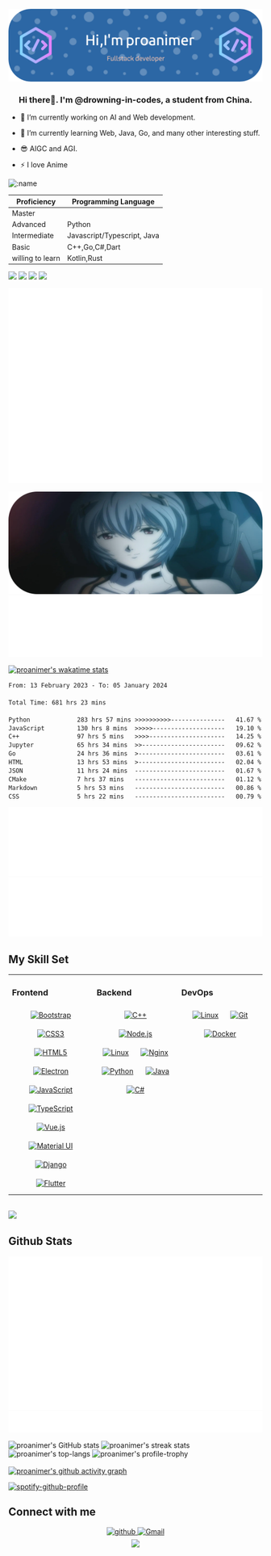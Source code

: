 
![Header](./github-header-image.png)


### <div align="center">Hi there👋. I'm @drowning-in-codes, a student from China.</div>  
  

- 🔭 I’m currently working on AI and Web development.  
  
- 🌱 I’m currently learning Web, Java, Go, and many other interesting stuff.

- 😎 AIGC and AGI.  
  
- ⚡ I love Anime
  
![:name](https://count.getloli.com/get/@:proanimer.github.readme)

 | Proficiency | Programming Language |
|--------------|------|
| Master       |  |
| Advanced      | Python |
| Intermediate         | Javascript/Typescript, Java   |
| Basic         | C++,Go,C#,Dart   |
| willing to learn         | Kotlin,Rust   |
<div>
  <a href="http://sekyoro.top"><img src="https://img.shields.io/badge/Blog-sekyoro.top-brightgreen" /></a>
  <a href="http://www.proanimer.com"><img src="https://img.shields.io/badge/website-proanimer.com-blue" /></a>
  <pciture> <img src="https://stats.justsong.cn/api//website/?url=http://www.sekyoro.top/&style=flat&logo=Hexo"> <img src="https://komarev.com/ghpvc/?username=drowning-in-codes&&style=flat-square"  /></pciture>

</div>

<pciture><img src="./github-metrics.svg"/></pciture>
<br/> 

<picture><img src="./ayanami.png"/></picture>
<picture><img src="./metrics.plugin.anilist.svg"/></picture>

[![proanimer's wakatime stats](https://github-readme-stats.vercel.app/api/wakatime?username=proanimer)](https://github.com/anuraghazra/github-readme-stats&layout=compact)

<!--START_SECTION:waka-->

```txt
From: 13 February 2023 - To: 05 January 2024

Total Time: 681 hrs 23 mins

Python             283 hrs 57 mins >>>>>>>>>>---------------   41.67 %
JavaScript         130 hrs 8 mins  >>>>>--------------------   19.10 %
C++                97 hrs 5 mins   >>>>---------------------   14.25 %
Jupyter            65 hrs 34 mins  >>-----------------------   09.62 %
Go                 24 hrs 36 mins  >------------------------   03.61 %
HTML               13 hrs 53 mins  >------------------------   02.04 %
JSON               11 hrs 24 mins  -------------------------   01.67 %
CMake              7 hrs 37 mins   -------------------------   01.12 %
Markdown           5 hrs 53 mins   -------------------------   00.86 %
CSS                5 hrs 22 mins   -------------------------   00.79 %
```

<!--END_SECTION:waka-->

![Calender](./metrics.plugin.calendar.svg)
![habits](././metrics.plugin.habits.facts.svg)


## My Skill Set  
<table><tr><td valign="top" width="33%">

### Frontend  
<div align="center">  
<a href="https://getbootstrap.com/docs/3.4/javascript/" target="_blank"><img style="margin: 10px" src="https://profilinator.rishav.dev/skills-assets/bootstrap-plain.svg" alt="Bootstrap" height="50" /></a>  
<a href="https://www.w3schools.com/css/" target="_blank"><img style="margin: 10px" src="https://profilinator.rishav.dev/skills-assets/css3-original-wordmark.svg" alt="CSS3" height="50" /></a>  
<a href="https://en.wikipedia.org/wiki/HTML5" target="_blank"><img style="margin: 10px" src="https://profilinator.rishav.dev/skills-assets/html5-original-wordmark.svg" alt="HTML5" height="50" /></a>  
<a href="https://www.electronjs.org/" target="_blank"><img style="margin: 10px" src="https://profilinator.rishav.dev/skills-assets/electron-original.svg" alt="Electron" height="50" /></a>  
<a href="https://www.javascript.com/" target="_blank"><img style="margin: 10px" src="https://profilinator.rishav.dev/skills-assets/javascript-original.svg" alt="JavaScript" height="50" /></a>  
<a href="https://www.typescriptlang.org/" target="_blank"><img style="margin: 10px" src="https://profilinator.rishav.dev/skills-assets/typescript-original.svg" alt="TypeScript" height="50" /></a>  
<a href="https://vuejs.org/" target="_blank"><img style="margin: 10px" src="https://profilinator.rishav.dev/skills-assets/vuejs-original-wordmark.svg" alt="Vue.js" height="50" /></a>  
<a href="https://mui.com/" target="_blank"><img style="margin: 10px" src="https://profilinator.rishav.dev/skills-assets/mui.png" alt="Material UI" height="50" /></a>  
<a href="https://www.djangoproject.com/" target="_blank"><img style="margin: 10px" src="https://profilinator.rishav.dev/skills-assets/django-original.svg" alt="Django" height="50" /></a>  
<a href="https://flutter.dev/" target="_blank"><img style="margin: 10px" src="https://profilinator.rishav.dev/skills-assets/flutterio-icon.svg" alt="Flutter" height="50" /></a>  
</div>

</td><td valign="top" width="33%">



### Backend  
<div align="center">  
<a href="https://www.cplusplus.com/" target="_blank"><img style="margin: 10px" src="https://profilinator.rishav.dev/skills-assets/cplusplus-original.svg" alt="C++" height="50" /></a>  
<a href="https://nodejs.org/" target="_blank"><img style="margin: 10px" src="https://profilinator.rishav.dev/skills-assets/nodejs-original-wordmark.svg" alt="Node.js" height="50" /></a>  
<a href="https://www.linux.org/" target="_blank"><img style="margin: 10px" src="https://profilinator.rishav.dev/skills-assets/linux-original.svg" alt="Linux" height="50" /></a>  
<a href="https://www.nginx.com/" target="_blank"><img style="margin: 10px" src="https://profilinator.rishav.dev/skills-assets/nginx-original.svg" alt="Nginx" height="50" /></a>  
<a href="https://www.python.org/" target="_blank"><img style="margin: 10px" src="https://profilinator.rishav.dev/skills-assets/python-original.svg" alt="Python" height="50" /></a>  
<a href="https://www.java.com/" target="_blank"><img style="margin: 10px" src="https://profilinator.rishav.dev/skills-assets/java-original-wordmark.svg" alt="Java" height="50" /></a>  
<a href="https://docs.microsoft.com/en-us/dotnet/csharp/" target="_blank"><img style="margin: 10px" src="https://profilinator.rishav.dev/skills-assets/csharp-original.svg" alt="C#" height="50" /></a>  
</div>

</td><td valign="top" width="33%">

### DevOps  
<div align="center">  
<a href="https://www.linux.org/" target="_blank"><img style="margin: 10px" src="https://profilinator.rishav.dev/skills-assets/linux-original.svg" alt="Linux" height="50" /></a>  
<a href="https://github.com/" target="_blank"><img style="margin: 10px" src="https://profilinator.rishav.dev/skills-assets/git-scm-icon.svg" alt="Git" height="50" /></a>  
<a href="https://www.docker.com/" target="_blank"><img style="margin: 10px" src="https://profilinator.rishav.dev/skills-assets/docker-original-wordmark.svg" alt="Docker" height="50" /></a>  
</div>
</td></tr></table>  
<br/>  
<picture>
  <img src="./metrics.plugin.contributors.contributions.svg"/>
</picture>

## Github Stats  
<picture>
  <img src="./metrics.plugin.stars.svg"/>
</picture>
<picture>
  <img src="./metrics.plugin.topics.icons.svg"/>
</picture>

![proanimer's GitHub stats](https://github-readme-stats.vercel.app/api?username=drowning-in-codes&show_icons=true&count_private=true&hide_border=true&theme=tokyonight)
![proanimer's streak stats](https://github-readme-streak-stats.herokuapp.com/?user=drowning-in-codes)
<br/>
![proanimer's top-langs](https://github-readme-stats.vercel.app/api/top-langs/?username=drowning-in-codes&hide_border=true)
![proanimer's profile-trophy](https://github-profile-trophy.vercel.app/?username=drowning-in-codes)
<br/>  
[![proanimer's github activity graph](https://github-readme-activity-graph.vercel.app/graph?username=drowning-in-codes&theme=dracula)](https://github.com/ashutosh00710/github-readme-activity-graph)
<br/> 

[![spotify-github-profile](https://spotify-github-profile.vercel.app/api/view?uid=i5xl3kzlvei96gtnf2ukn0yuu&cover_image=true&theme=default&show_offline=false&background_color=121212&interchange=false)](https://github.com/kittinan/spotify-github-profile)
## Connect with me  
<div align="center">
<a href="https://github.com/drowning-in-codes" target="_blank">
<img src=https://img.shields.io/badge/github-%2324292e.svg?&style=for-the-badge&logo=github&logoColor=white alt=github style="margin-bottom: 5px;" />
</a>  
 <a href="mailto:bukalala174@gmail.com" target="_blank">
<img src=https://img.shields.io/badge/Gmail-%2324292e.svg?&style=for-the-badge&logo=Gmail&logoColor=white&color=red alt=Gmail style="margin-bottom: 5px;" />
</a>  
</div>  
<div align="center">
            <a href="https://www.buymeacoffee.com/bukalala172" target="_blank" style="display: inline-block;">
                <img       src="https://img.shields.io/badge/Donate-Buy%20Me%20A%20Coffee-orange.svg?style=flat-square&logo=buymeacoffee" 
                    align="center"
                />
            </a></div>
<br />

